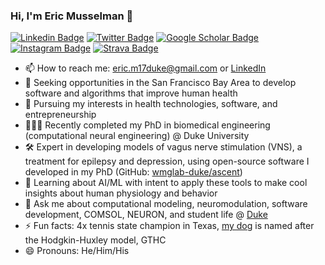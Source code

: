 ### Hi, I'm Eric Musselman 👋

[![Linkedin Badge](https://img.shields.io/static/v1?style=for-the-badge&message=LinkedIn&color=0A66C2&logo=LinkedIn&logoColor=FFFFFF&label=)](https://linkedin.com/in/ericmusselman)
[![Twitter Badge](https://img.shields.io/static/v1?style=for-the-badge&message=Twitter&color=1DA1F2&logo=Twitter&logoColor=FFFFFF&label=)](https://twitter.com/ericmuss_duke)
[![Google Scholar Badge](https://img.shields.io/static/v1?style=for-the-badge&message=Google+Scholar&color=4285F4&logo=Google+Scholar&logoColor=FFFFFF&label=)](https://scholar.google.com/citations?user=JMv76VYAAAAJ&hl=en&oi=sra)
[![Instagram Badge](https://img.shields.io/static/v1?style=for-the-badge&message=Instagram&color=E4405F&logo=Instagram&logoColor=FFFFFF&label=)](https://instagram.com/ericmuss/)
[![Strava Badge](https://img.shields.io/static/v1?style=for-the-badge&message=Strava&color=FC4C02&logo=Strava&logoColor=FFFFFF&label=)](https://www.strava.com/athletes/25254356)

<!--
https://raw.githubusercontent.com/progfay/shields-with-icon/master/README.md
-->

- 📫 How to reach me: eric.m17duke@gmail.com or [LinkedIn](https://linkedin.com/in/ericmusselman)
- 🤝 Seeking opportunities in the San Francisco Bay Area to develop software and algorithms that improve human health
- 💼 Pursuing my interests in health technologies, software, and entrepreneurship
- 👨🏻‍🎓 Recently completed my PhD in biomedical engineering (computational neural engineering) @ Duke University
- 🛠 Expert in developing models of vagus nerve stimulation (VNS), a treatment for epilepsy and depression, using open-source software I developed in my PhD (GitHub: [wmglab-duke/ascent](https://github.com/wmglab-duke/ascent))
- 🌱 Learning about AI/ML with intent to apply these tools to make cool insights about human physiology and behavior
- 💬 Ask me about computational modeling, neuromodulation, software development, COMSOL, NEURON, and student life @ [Duke](https://bme.duke.edu/)
- ⚡ Fun facts: 4x tennis state champion in Texas, [my dog](https://www.instagram.com/huxmuss/) is named after the Hodgkin-Huxley model, GTHC
- 😄 Pronouns: He/Him/His
